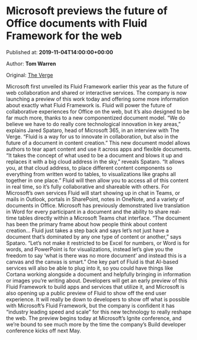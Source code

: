
# Microsoft previews the future of Office documents with Fluid Framework for the web

Published at: **2019-11-04T14:00:00+00:00**

Author: **Tom Warren**

Original: [The Verge](https://www.theverge.com/2019/11/4/20942031/microsoft-fluid-framework-office-web-preview)

Microsoft first unveiled its Fluid Framework earlier this year as the future of web collaboration and shared or interactive services. The company is now launching a preview of this work today and offering some more information about exactly what Fluid Framework is. Fluid will power the future of collaborative experiences for Office on the web, but it’s also designed to be far much more, thanks to a new componentized document model.
“We do believe we have to do really core technological innovation in key areas,” explains Jared Spataro, head of Microsoft 365, in an interview with The Verge. “Fluid is a way for us to innovate in collaboration, but also in the future of a document in content creation.” This new document model allows authors to tear apart content and use it across apps and flexible documents.
“It takes the concept of what used to be a document and blows it up and replaces it with a big cloud address in the sky,” reveals Spataro. “It allows you, at that cloud address, to place different content components so everything from written word to tables, to visualizations like graphs all together in one place.” Fluid will then allow you to access all of this content in real time, so it’s fully collaborative and shareable with others.
For Microsoft’s own services Fluid will start showing up in chat in Teams, or mails in Outlook, portals in SharePoint, notes in OneNote, and a variety of documents in Office. Microsoft has previously demonstrated live translation in Word for every participant in a document and the ability to share real-time tables directly within a Microsoft Teams chat interface.
“The document has been the primary frame about how people think about content creation... Fluid just takes a step back and says let’s not just have a document that’s dominated by any one type of content or another,” says Spataro. “Let’s not make it restricted to be Excel for numbers, or Word is for words, and PowerPoint is for visualizations, instead let’s give you the freedom to say ‘what is there was no more document’ and instead this is a canvas and the canvas is smart.”
One key part of Fluid is that AI-based services will also be able to plug into it, so you could have things like Cortana working alongside a document and helpfully bringing in information or images you’re writing about. Developers will get an early preview of this Fluid Framework to build apps and services that utilize it, and Microsoft is also opening up a public preview of Fluid to show off the end user experience.
It will really be down to developers to show off what is possible with Microsoft’s Fluid Framework, but the company is confident it has “industry leading speed and scale” for this new technology to really reshape the web. The preview begins today at Microsoft’s Ignite conference, and we’re bound to see much more by the time the company’s Build developer conference kicks off next May.
